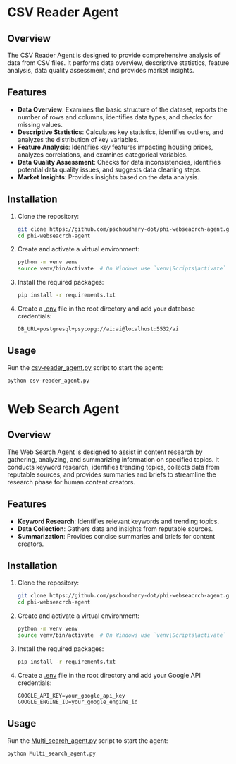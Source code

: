 # CSV Reader Agent

## Overview
The CSV Reader Agent is designed to provide comprehensive analysis of data from CSV files. It performs data overview, descriptive statistics, feature analysis, data quality assessment, and provides market insights.

## Features
- **Data Overview**: Examines the basic structure of the dataset, reports the number of rows and columns, identifies data types, and checks for missing values.
- **Descriptive Statistics**: Calculates key statistics, identifies outliers, and analyzes the distribution of key variables.
- **Feature Analysis**: Identifies key features impacting housing prices, analyzes correlations, and examines categorical variables.
- **Data Quality Assessment**: Checks for data inconsistencies, identifies potential data quality issues, and suggests data cleaning steps.
- **Market Insights**: Provides insights based on the data analysis.

## Installation

1. Clone the repository:
    ```bash
    git clone https://github.com/pschoudhary-dot/phi-webseacrch-agent.git
    cd phi-webseacrch-agent
    ```

2. Create and activate a virtual environment:
    ```bash
    python -m venv venv
    source venv/bin/activate  # On Windows use `venv\Scripts\activate`
    ```

3. Install the required packages:
    ```bash
    pip install -r requirements.txt
    ```

4. Create a [.env](http://_vscodecontentref_/0) file in the root directory and add your database credentials:
    ```plaintext
    DB_URL=postgresql+psycopg://ai:ai@localhost:5532/ai
    ```

## Usage

Run the [csv-reader_agent.py](http://_vscodecontentref_/1) script to start the agent:
```bash
python csv-reader_agent.py
```

# Web Search Agent

## Overview
The Web Search Agent is designed to assist in content research by gathering, analyzing, and summarizing information on specified topics. It conducts keyword research, identifies trending topics, collects data from reputable sources, and provides summaries and briefs to streamline the research phase for human content creators.

## Features
- **Keyword Research**: Identifies relevant keywords and trending topics.
- **Data Collection**: Gathers data and insights from reputable sources.
- **Summarization**: Provides concise summaries and briefs for content creators.

## Installation

1. Clone the repository:
    ```bash
    git clone https://github.com/pschoudhary-dot/phi-webseacrch-agent.git
    cd phi-webseacrch-agent
    ```

2. Create and activate a virtual environment:
    ```bash
    python -m venv venv
    source venv/bin/activate  # On Windows use `venv\Scripts\activate`
    ```

3. Install the required packages:
    ```bash
    pip install -r requirements.txt
    ```

4. Create a [.env](http://_vscodecontentref_/0) file in the root directory and add your Google API credentials:
    ```plaintext
    GOOGLE_API_KEY=your_google_api_key
    GOOGLE_ENGINE_ID=your_google_engine_id
    ```

## Usage

Run the [Multi_search_agent.py](http://_vscodecontentref_/1) script to start the agent:
```bash
python Multi_search_agent.py
```

